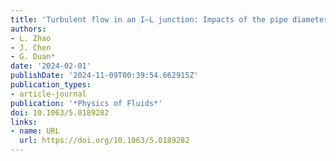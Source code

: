 ```yaml
---
title: 'Turbulent flow in an I–L junction: Impacts of the pipe diameter ratio'
authors:
- L. Zhao
- J. Chen
- G. Duan*
date: '2024-02-01'
publishDate: '2024-11-09T00:39:54.662915Z'
publication_types:
- article-journal
publication: '*Physics of Fluids*'
doi: 10.1063/5.0189282
links:
- name: URL
  url: https://doi.org/10.1063/5.0189282
---
```

